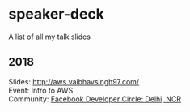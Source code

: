# speaker-deck
A list of all my talk slides

## 2018

Slides: http://aws.vaibhavsingh97.com/  
Event: Intro to AWS  
Community: [Facebook Developer Circle: Delhi, NCR](https://www.facebook.com/groups/DevCDelhiNCR/)  
